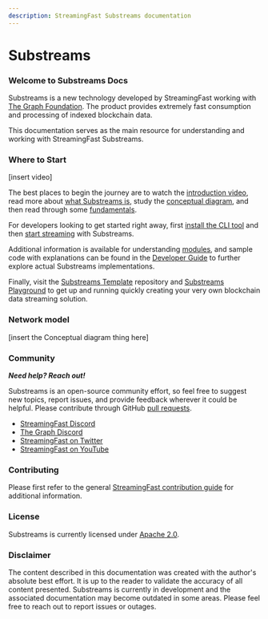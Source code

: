 ```yaml
---
description: StreamingFast Substreams documentation
---
```


# Substreams

### Welcome to Substreams Docs

Substreams is a new technology developed by StreamingFast working with [The Graph Foundation](https://thegraph.com/). The product provides extremely fast consumption and processing of indexed blockchain data.

This documentation serves as the main resource for understanding and working with StreamingFast Substreams.

### Where to Start

\[insert video]

The best places to begin the journey are to watch the [introduction video](broken-reference), read more about [what Substreams is](concepts/definition.md), study the [conceptual diagram](concept-and-fundamentals/visual-diagram.md), and then read through some [fundamentals](concept-and-fundamentals/fundamentals.md).

For developers looking to get started right away, first [install the CLI tool](getting-started/installing-the-cli.md) and then [start streaming](getting-started/your-first-stream.md) with Substreams.

Additional information is available for understanding [modules](concepts/modules.md), and sample code with explanations can be found in the [Developer Guide](developer-guide/overview.md) to further explore actual Substreams implementations.&#x20;

Finally, visit the [Substreams Template](https://github.com/streamingfast/substreams-template) repository and [Substreams Playground](https://github.com/streamingfast/substreams-playground) to get up and running quickly creating your very own blockchain data streaming solution.

### Network model

\[insert the Conceptual diagram thing here]

### Community

_**Need help? Reach out!**_

Substreams is an open-source community effort, so feel free to suggest new topics, report issues, and provide feedback wherever it could be helpful. Please contribute through GitHub [pull requests](https://docs.github.com/en/pull-requests/collaborating-with-pull-requests/proposing-changes-to-your-work-with-pull-requests/about-pull-requests).

* [StreamingFast Discord](https://discord.gg/mYPcRAzeVN)
* [The Graph Discord](https://discord.gg/vtvv7FP)
* [StreamingFast on Twitter](https://twitter.com/streamingfastio)
* [StreamingFast on YouTube](https://www.youtube.com/c/streamingfast)

### Contributing

Please first refer to the general [StreamingFast contribution guide](https://github.com/streamingfast/streamingfast/blob/master/CONTRIBUTING.md) for additional information.

### License

Substreams is currently licensed under [Apache 2.0](../LICENSE/).

### Disclaimer

The content described in this documentation was created with the author's absolute best effort. It is up to the reader to validate the accuracy of all content presented. Substreams is currently in development and the associated documentation may become outdated in some areas. Please feel free to reach out to report issues or outages.
